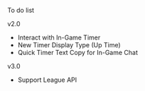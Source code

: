 To do list

v2.0
- Interact with In-Game Timer
- New Timer Display Type (Up Time)
- Quick Timer Text Copy for In-Game Chat

v3.0
- Support League API
